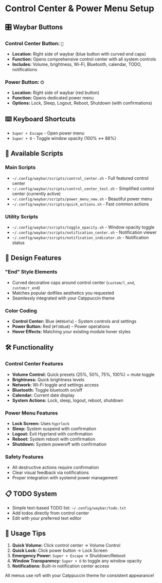 # Control Center & Power Menu Setup

## 🎛️ Waybar Buttons

### Control Center Button: `󰒓`
- **Location:** Right side of waybar (blue button with curved end caps)
- **Function:** Opens comprehensive control center with all system controls
- **Includes:** Volume, brightness, Wi-Fi, Bluetooth, calendar, TODO, notifications

### Power Button: `⏻` 
- **Location:** Right side of waybar (red button)
- **Function:** Opens dedicated power menu
- **Options:** Lock, Sleep, Logout, Reboot, Shutdown (with confirmations)

## ⌨️ Keyboard Shortcuts

- `Super + Escape` - Open power menu
- `Super + O` - Toggle window opacity (100% ↔ 88%)

## 📜 Available Scripts

### Main Scripts
- `~/.config/waybar/scripts/control_center.sh` - Full featured control center
- `~/.config/waybar/scripts/control_center_test.sh` - Simplified control center (currently active)
- `~/.config/waybar/scripts/power_menu_new.sh` - Beautiful power menu
- `~/.config/waybar/scripts/quick_actions.sh` - Fast common actions

### Utility Scripts  
- `~/.config/waybar/scripts/toggle_opacity.sh` - Window opacity toggle
- `~/.config/waybar/scripts/notification_center.sh` - Notification viewer
- `~/.config/waybar/scripts/notification_indicator.sh` - Notification status

## 🎨 Design Features

### "End" Style Elements
- Curved decorative caps around control center (`custom/l_end`, `custom/r_end`)
- Matches popular dotfiles aesthetics you requested
- Seamlessly integrated with your Catppuccin theme

### Color Coding
- **Control Center:** Blue (`#89b4fa`) - System controls and settings
- **Power Button:** Red (`#f38ba8`) - Power operations
- **Hover Effects:** Matching your existing module hover styles

## 🛠️ Functionality

### Control Center Features
- **Volume Control:** Quick presets (25%, 50%, 75%, 100%) + mute toggle
- **Brightness:** Quick brightness levels 
- **Network:** Wi-Fi toggle and settings access
- **Bluetooth:** Toggle bluetooth on/off
- **Calendar:** Current date display
- **System Actions:** Lock, sleep, logout, reboot, shutdown

### Power Menu Features  
- **Lock Screen:** Uses `hyprlock`
- **Sleep:** System suspend with confirmation
- **Logout:** Exit Hyprland with confirmation
- **Reboot:** System reboot with confirmation  
- **Shutdown:** System poweroff with confirmation

### Safety Features
- All destructive actions require confirmation
- Clear visual feedback via notifications
- Proper integration with systemd power management

## 📋 TODO System
- Simple text-based TODO list: `~/.config/waybar/todo.txt`
- Add todos directly from control center
- Edit with your preferred text editor

## 🎯 Usage Tips

1. **Quick Volume:** Click control center → Volume Control
2. **Quick Lock:** Click power button → Lock Screen  
3. **Emergency Power:** `Super + Escape` → Shutdown/Reboot
4. **Window Transparency:** `Super + O` to toggle any window opacity
5. **Notifications:** Built-in notification center access

All menus use rofi with your Catppuccin theme for consistent appearance!
